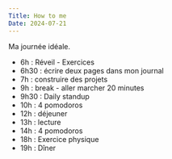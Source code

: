 ```yaml
---
Title: How to me
Date: 2024-07-21
---
```


Ma journée idéale.

- 6h : Réveil - Exercices
- 6h30 : écrire deux pages dans mon journal
- 7h : construire des projets 
- 9h : break - aller marcher 20 minutes
- 9h30 : Daily standup
- 10h : 4 pomodoros
- 12h : déjeuner
- 13h : lecture
- 14h : 4 pomodoros
- 18h : Exercice physique
- 19h : Dîner